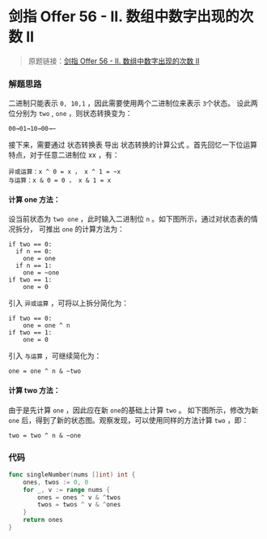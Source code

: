 # 剑指 Offer 56 - II. 数组中数字出现的次数 II
> 原题链接：[剑指 Offer 56 - II. 数组中数字出现的次数 II](https://leetcode-cn.com/problems/shu-zu-zhong-shu-zi-chu-xian-de-ci-shu-lcof/)
### 解题思路
二进制只能表示 ``0, 10,1`` ，因此需要使用两个二进制位来表示 ``3``个状态。
设此两位分别为 ``two`` , ``one`` ，则状态转换变为：
```
00→01→10→00→⋯
```

接下来，需要通过 状态转换表 导出 状态转换的计算公式 。首先回忆一下位运算特点，对于任意二进制位 xx ，有：
```
异或运算：x ^ 0 = x​ ， x ^ 1 = ~x
与运算：x & 0 = 0 ， x & 1 = x
```
#### 计算 one 方法：

设当前状态为 ``two one`` ，此时输入二进制位 ``n`` 。如下图所示，通过对状态表的情况拆分，
可推出 ``one`` 的计算方法为：

```
if two == 0:
  if n == 0:
    one = one
  if n == 1:
    one = ~one
if two == 1:
    one = 0
```
引入 ``异或运算`` ，可将以上拆分简化为：
```
if two == 0:
    one = one ^ n
if two == 1:
    one = 0
```    
引入 ``与运算`` ，可继续简化为：

```
one = one ^ n & ~two
```
#### 计算 two 方法：

由于是先计算 ``one`` ，因此应在新 ``one``的基础上计算 ``two`` 。
如下图所示，修改为新 ``one`` 后，得到了新的状态图。观察发现，可以使用同样的方法计算 ``two`` ，即：

```
two = two ^ n & ~one
```

### 代码
```go
func singleNumber(nums []int) int {
	ones, twos := 0, 0
	for _, v := range nums {
		ones = ones ^ v & ^twos
		twos = twos ^ v & ^ones
	}
	return ones
}
```
